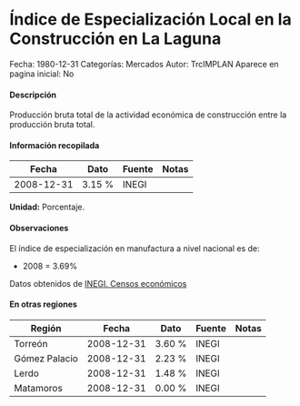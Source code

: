 Índice de Especialización Local en la Construcción en La Laguna
=====

Fecha: 1980-12-31
Categorías: Mercados
Autor: TrcIMPLAN
Aparece en pagina inicial: No

#### Descripción

Producción bruta total de la actividad económica de construcción entre la producción bruta total.

#### Información recopilada

<table class="table table-hover table-bordered matriz">
<thead>
<tr>
<th>Fecha</th>
<th>Dato</th>
<th>Fuente</th>
<th>Notas</th>
</tr>
</thead>
<tbody>
<tr>
<td>2008-12-31</td>
<td class="derecha">3.15 %</td>
<td>INEGI</td>
<td></td>
</tr>
</tbody>
</table>

<b>Unidad:</b> Porcentaje.

#### Observaciones

El índice de especialización en manufactura a nivel nacional es de:

 - 2008 = 3.69%

Datos obtenidos de [INEGI. Censos económicos](http://www3.inegi.org.mx/sistemas/saic/)


#### En otras regiones

<table class="table table-hover table-bordered matriz">
<thead>
<tr>
<th>Región</th>
<th>Fecha</th>
<th>Dato</th>
<th>Fuente</th>
<th>Notas</th>
</tr>
</thead>
<tbody>
<tr>
<td>Torreón</td>
<td>2008-12-31</td>
<td class="derecha">3.60 %</td>
<td>INEGI</td>
<td></td>
</tr>
<tr>
<td>Gómez Palacio</td>
<td>2008-12-31</td>
<td class="derecha">2.23 %</td>
<td>INEGI</td>
<td></td>
</tr>
<tr>
<td>Lerdo</td>
<td>2008-12-31</td>
<td class="derecha">1.48 %</td>
<td>INEGI</td>
<td></td>
</tr>
<tr>
<td>Matamoros</td>
<td>2008-12-31</td>
<td class="derecha">0.00 %</td>
<td>INEGI</td>
<td></td>
</tr>
</tbody>
</table>


